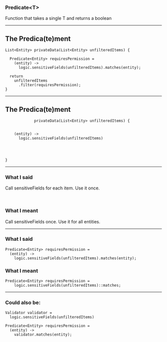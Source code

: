 ### Predicate&lt;T&gt;
Function that takes a single T and returns a boolean

---
## The Predica(te)ment
    List<Entity> privateData(List<Entity> unfilteredItems) {

      Predicate<Entity> requiresPermission =
        (entity) -> 
          logic.sensitiveFields(unfilteredItems).matches(entity);

      return 
        unfilteredItems
          .filter(requiresPermission);
    }

---
## The Predica(te)ment
                 privateData(List<Entity> unfilteredItems) {


        (entity) -> 
          logic.sensitiveFields(unfilteredItems)




    }

---
### What I said
Call sensitiveFields for each item. Use it once.

<br>


### What I meant
Call sensitiveFields once. Use it for all entities.


---
### What I said
    Predicate<Entity> requiresPermission =
      (entity) -> 
        logic.sensitiveFields(unfilteredItems).matches(entity);



### What I meant
    Predicate<Entity> requiresPermission =
        logic.sensitiveFields(unfilteredItems)::matches;

---
### Could also be:
    Validator validator = 
      logic.sensitiveFields(unfilteredItems)

    Predicate<Entity> requiresPermission =
      (entity) -> 
        validator.matches(entity);

